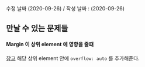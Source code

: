 수정 날짜 (2020-09-26) / 작성 날짜 : (2020-09-26)

## 만날 수 있는 문제들

#### Margin 이 상위 element 에 영향을 줄떄
[참고](https://stackoverflow.com/questions/13573653/css-margin-terror-margin-adds-space-outside-parent-element)
해당 상위 element 안에 `overflow: auto` 를 추가해준다.


